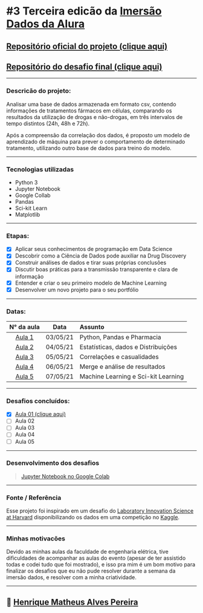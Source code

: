 # #3 Terceira edicão da [Imersão Dados da Alura](https://www.alura.com.br/imersao-dados)

## [Repositório oficial do projeto (clique aqui)](https://github.com/alura-cursos/imersaodados3)

## [Repositório do desafio final (clique aqui)](https://github.com/alura-cursos/imersao-dados-desafio-final)

---

### Descricão do projeto:

Analisar uma base de dados armazenada em formato csv, contendo informações de tratamentos fármacos em células, comparando os resultados da utilização de drogas e não-drogas, em três intervalos de tempo distintos (24h, 48h e 72h). 

Após a compreensão da correlação dos dados, é proposto um modelo de aprendizado de máquina para prever o comportamento de determinado tratamento, utilizando outro base de dados para treino do modelo.

---

### Tecnologias utilizadas

- Python 3
- Jupyter Notebook
- Google Collab
- Pandas
- Sci-kit Learn
- Matplotlib

---

### Etapas:

- [x] Aplicar seus conhecimentos de programação em Data Science
- [x] Descobrir como a Ciência de Dados pode auxiliar na Drug Discovery
- [x] Construir análises de dados e tirar suas próprias conclusões
- [x] Discutir boas práticas para a transmissão transparente e clara de informação
- [x] Entender e criar o seu primeiro modelo de Machine Learning
- [x] Desenvolver um novo projeto para o seu portfólio

---

### Datas:

|N° da aula| Data| Assunto |
:---:|:---:|:----|
| [Aula 1](https://github.com/HenriqueMAP/imersao-dados-3-alura/blob/main/aula1.md) | 03/05/21| Python, Pandas e Pharmacia|
| [Aula 2](https://github.com/HenriqueMAP/imersao-dados-3-alura/blob/main/aula2.md) | 04/05/21| Estatísticas, dados e Distribuições|
| [Aula 3](https://github.com/HenriqueMAP/imersao-dados-3-alura/blob/main/aula3.md) | 05/05/21| Correlações e casualidades|
| [Aula 4](https://github.com/HenriqueMAP/imersao-dados-3-alura/blob/main/aula4.md) | 06/05/21| Merge e análise de resultados|
| [Aula 5](https://github.com/HenriqueMAP/imersao-dados-3-alura/blob/main/aula5.md) | 07/05/21| Machine Learning e Sci-kit Learning|

---

### Desafios concluídos:

- [x] [Aula 01 (clique aqui)](aula1-desafio8.md)
- [ ] Aula 02
- [ ] Aula 03
- [ ] Aula 04
- [ ] Aula 05

---

### Desenvolvimento dos desafios

> [Jupyter Notebook no Google Colab](https://github.com/HenriqueMAP/imersao-dados-3-alura/blob/main/Desafios.ipynb)

---

### Fonte / Referência

Esse projeto foi inspirado em um desafio do [Laboratory Innovation Science at Harvard](https://lish.harvard.edu/) disponibilizando os dados em uma competição no [Kaggle](https://www.kaggle.com/c/lish-moa).

---

### Minhas motivacões

Devido as minhas aulas da faculdade de engenharia elétrica, tive dificuldades de acompanhar as aulas do evento (apesar de ter assistido todas e codei tudo que foi mostrado), e isso pra mim é um bom motivo para finalizar os desafios que eu não pude resolver durante a semana da imersão dados, e resolver com a minha criatividade.

---

## 🦁 [Henrique Matheus Alves Pereira](https://github.com/HenriqueMAP/)
